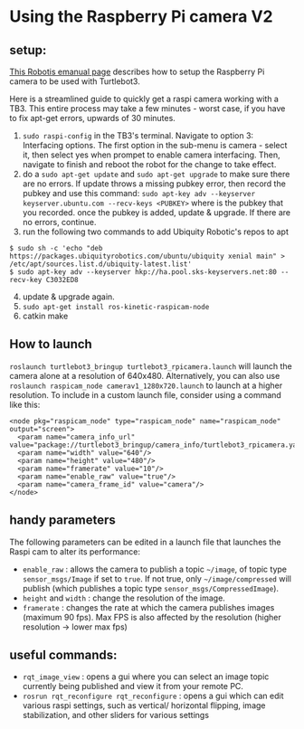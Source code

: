 # Using the Raspberry Pi camera V2

## setup:
[This Robotis emanual page](http://emanual.robotis.com/docs/en/platform/turtlebot3/appendix_raspi_cam/#raspberry-pi-camera) describes how to setup the Raspberry Pi camera to be used with Turtlebot3.

Here is a streamlined guide to quickly get a raspi camera working with a TB3. This entire process may take a few minutes - worst case, if you have to fix apt-get errors, upwards of 30 minutes. 

1. `sudo raspi-config` in the TB3's terminal. Navigate to option 3: Interfacing options. The first option in the sub-menu is camera - select it, then select yes when prompet to enable camera interfacing. Then, navigate to finish and reboot the robot for the change to take effect.
2. do a `sudo apt-get update` and `sudo apt-get upgrade` to make sure there are no errors. If update throws a missing pubkey error, then record the pubkey and use this command: `sudo apt-key adv --keyserver keyserver.ubuntu.com --recv-keys <PUBKEY>` where <PUBKEY> is the pubkey that you recorded. once the pubkey is added, update & upgrade. If there are no errors, continue.
3. run the following two commands to add Ubiquity Robotic's repos to apt
  ```
  $ sudo sh -c 'echo "deb https://packages.ubiquityrobotics.com/ubuntu/ubiquity xenial main" > /etc/apt/sources.list.d/ubiquity-latest.list'
  $ sudo apt-key adv --keyserver hkp://ha.pool.sks-keyservers.net:80 --recv-key C3032ED8
  ```
4. update & upgrade again.
5. `sudo apt-get install ros-kinetic-raspicam-node`
6. catkin make

## How to launch
`roslaunch turtlebot3_bringup turtlebot3_rpicamera.launch` will launch the camera alone at a resolution of 640x480.
Alternatively, you can also use `roslaunch raspicam_node camerav1_1280x720.launch` to launch at a higher resolution.
To include in a custom launch file, consider using a command like this:

```
<node pkg="raspicam_node" type="raspicam_node" name="raspicam_node" output="screen">
  <param name="camera_info_url" value="package://turtlebot3_bringup/camera_info/turtlebot3_rpicamera.yaml"/>
  <param name="width" value="640"/>
  <param name="height" value="480"/>
  <param name="framerate" value="10"/>
  <param name="enable_raw" value="true"/>
  <param name="camera_frame_id" value="camera"/>
</node>
```

## handy parameters
The following parameters can be edited in a launch file that launches the Raspi cam to alter its performance:
* `enable_raw` : allows the camera to publish a topic `~/image`, of topic type `sensor_msgs/Image` if set to `true`. If not true, only `~/image/compressed` will publish (which publishes a topic type `sensor_msgs/CompressedImage`).
* `height` and `width` : change the resolution of the image.
* `framerate` : changes the rate at which the camera publishes images (maximum 90 fps). Max FPS is also affected by the resolution (higher resolution -> lower max fps)

## useful commands:
* `rqt_image_view` : opens a gui where you can select an image topic currently being published and view it from your remote PC.
* `rosrun rqt_reconfigure rqt_reconfigure` : opens a gui which can edit various raspi settings, such as vertical/ horizontal flipping, image stabilization, and other sliders for various settings
